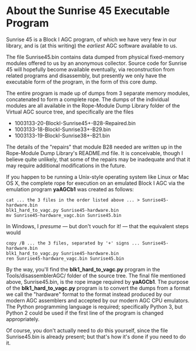 # About the Sunrise 45 Executable Program

Sunrise 45 is a Block I AGC program, of which we have very few in our library, and is (at this writing) the *earliest* AGC software available to us.

The file Sunrise45.bin contains data dumped from physical fixed-memory modules offered to us by an anonymous collector.  Source code for Sunrise 45 will hopefully become available eventually, via reconstruction from related programs and disassembly, but presently we only have the executable form of the program, in the form of this core dump.

The entire program is made up of dumps from 3 separate memory modules, concatenated to form a complete rope.  The dumps of the individual modules are all available in the Rope-Module Dump Library folder of the Virtual AGC source tree, and specifically are the files

* 1003133-20-BlockI-Sunrise45+-B28-Repaired.bin
* 1003133-18-BlockI-Sunrise33+-B29.bin
* 1003133-19-BlockI-Sunrise38+-B21.bin

The details of the "repairs" that module B28 needed are written up in the Rope-Module Dump Library's README.md file.  It is conceivable, though I believe quite unlikely, that some of the repairs may be inadequate and that it may require additional modifications in the future.

If you happen to be running a Unix-style operating system like Linux or Mac OS X, the complete rope for execution on an emulated Block I AGC via the emulation program **yaAGCb1** was created as follows:

    cat ... the 3 files in the order listed above ... > Sunrise45-hardware.bin
    blk1_hard_to_vagc.py Sunrise45-hardware.bin
    mv Sunrise45-hardware_vagc.bin Sunrise45.bin

In Windows, I *presume* &mdash; but don't vouch for it! &mdash; that the equivalent steps would

    copy /B ... the 3 files, separated by '+' signs ... Sunrise45-hardware.bin
    blk1_hard_to_vagc.py Sunrise45-hardware.bin
    ren Sunrise45-hardware_vagc.bin Sunrise45.bin

By the way, you'll find the **blk1_hard_to_vagc.py** program in the Tools/disassemblerAGC/ folder of the source tree. The final file mentioned above, Sunrise45.bin, is the rope image required by **yaAGCb1**.  The purpose of the **blk1_hard_to_vagc.py** program is to convert the dumps from a format we call the "hardware" format to the format instead produced by our modern AGC assemblers and accepted by our modern AGC CPU emulators.  The Python programming language is required; specifically Python 3, but Python 2 could be used if the first line of the program is changed appropriately.

Of course, you don't actually need to *do* this yourself, since the file Sunrise45.bin is already present; but that's how it's done if you need to do it.

